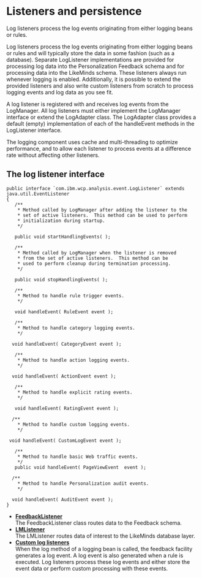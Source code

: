 # Listeners and persistence

Log listeners process the log events originating from either logging beans or rules.

Log listeners process the log events originating from either logging beans or rules and will typically store the data in some fashion \(such as a database\). Separate LogListener implementations are provided for processing log data into the Personalization Feedback schema and for processing data into the LikeMinds schema. These listeners always run whenever logging is enabled. Additionally, it is possible to extend the provided listeners and also write custom listeners from scratch to process logging events and log data as you see fit.

A log listener is registered with and receives log events from the LogManager. All log listeners must either implement the LogManager interface or extend the LogAdapter class. The LogAdapter class provides a default \(empty\) implementation of each of the handleEvent methods in the LogListener interface.

The logging component uses cache and multi-threading to optimize performance, and to allow each listener to process events at a difference rate without affecting other listeners.

## The log listener interface

```
public interface `com.ibm.wcp.analysis.event.LogListener` extends java.util.EventListener
{
   /**
    * Method called by LogManager after adding the listener to the
    * set of active listeners.  This method can be used to perform
    * initialization during startup.
    */

   public void startHandlingEvents( );

   /**
    * Method called by LogManager when the listener is removed
    * from the set of active listeners.  This method can be
    * used to perform cleanup during termination processing.
    */

   public void stopHandlingEvents( );

   /**
    * Method to handle rule trigger events.
    */

   void handleEvent( RuleEvent event );

   /**
    * Method to handle category logging events.
    */

  void handleEvent( CategoryEvent event );

   /**
    * Method to handle action logging events.
    */

  void handleEvent( ActionEvent event );

   /**
    * Method to handle explicit rating events.
    */

   void handleEvent( RatingEvent event );

  /**
    * Method to handle custom logging events.
    */

 void handleEvent( CustomLogEvent event );

   /**
    * Method to handle basic Web traffic events.
    */
   public void handleEvent( PageViewEvent  event );

  /**
    * Method to handle Personalization audit events.
    */

  void handleEvent( AuditEvent event );
}
```

-   **[FeedbackListener](pzn_feedbacklistener.md)**  
The FeedbackListener class routes data to the Feedback schema.
-   **[LMListener](pzn_lmlistener.md)**  
The LMListener routes data of interest to the LikeMinds database layer.
-   **[Custom log listeners](../../feedback_analytics_cfg/custom_log_listeners/pzn_custom_log_listeners.md)**  
When the log method of a logging bean is called, the feedback facility generates a log event. A log event is also generated when a rule is executed. Log listeners process these log events and either store the event data or perform custom processing with these events.


